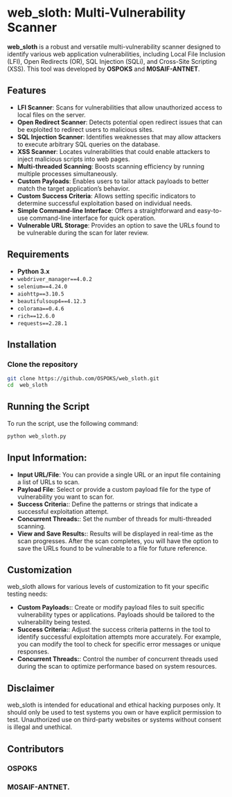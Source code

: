
# web_sloth: Multi-Vulnerability Scanner

**web_sloth** is a robust and versatile multi-vulnerability scanner designed to identify various web application vulnerabilities, including Local File Inclusion (LFI), Open Redirects (OR), SQL Injection (SQLi), and Cross-Site Scripting (XSS). This tool was developed by **OSPOKS** and **M0SAIF-ANTNET**.

## Features

- **LFI Scanner**: Scans for vulnerabilities that allow unauthorized access to local files on the server.
- **Open Redirect Scanner**: Detects potential open redirect issues that can be exploited to redirect users to malicious sites.
- **SQL Injection Scanner**: Identifies weaknesses that may allow attackers to execute arbitrary SQL queries on the database.
- **XSS Scanner**: Locates vulnerabilities that could enable attackers to inject malicious scripts into web pages.
- **Multi-threaded Scanning**: Boosts scanning efficiency by running multiple processes simultaneously.
- **Custom Payloads**: Enables users to tailor attack payloads to better match the target application’s behavior.
- **Custom Success Criteria**: Allows setting specific indicators to determine successful exploitation based on individual needs.
- **Simple Command-line Interface**: Offers a straightforward and easy-to-use command-line interface for quick operation.
- **Vulnerable URL Storage**: Provides an option to save the URLs found to be vulnerable during the scan for later review.

## Requirements

- **Python 3.x**
- `webdriver_manager==4.0.2`
- `selenium==4.24.0`
- `aiohttp==3.10.5`
- `beautifulsoup4==4.12.3`
- `colorama==0.4.6`
- `rich==12.6.0`
- `requests==2.28.1`

## Installation

### Clone the repository

```bash
git clone https://github.com/OSPOKS/web_sloth.git
cd  web_sloth
```
## Running the Script

To run the script, use the following command:

```bash
python web_sloth.py
```
## Input Information:

- **Input URL/File**: You can provide a single URL or an input file containing a list of URLs to scan.
- **Payload File**: Select or provide a custom payload file for the type of vulnerability you want to scan for.
- **Success Criteria:**:  Define the patterns or strings that indicate a successful exploitation attempt.
- **Concurrent Threads:**: Set the number of threads for multi-threaded scanning.
- **View and Save Results:**: Results will be displayed in real-time as the scan progresses.
After the scan completes, you will have the option to save the URLs found to be vulnerable to a file for future reference.

## Customization

web_sloth allows for various levels of customization to fit your specific testing needs:
- **Custom Payloads:**: Create or modify payload files to suit specific vulnerability types or applications. Payloads should be tailored to the vulnerability being tested.
- **Success Criteria:**: Adjust the success criteria patterns in the tool to identify successful exploitation attempts more accurately. For example, you can modify the tool to check for specific error messages or unique responses.
- **Concurrent Threads:**:  Control the number of concurrent threads used during the scan to optimize performance based on system resources.

## Disclaimer

web_sloth is intended for educational and ethical hacking purposes only. It should only be used to test systems you own or have explicit permission to test. Unauthorized use on third-party websites or systems without consent is illegal and unethical.

## Contributors

 ### **OSPOKS** 
 ### **M0SAIF-ANTNET**.
